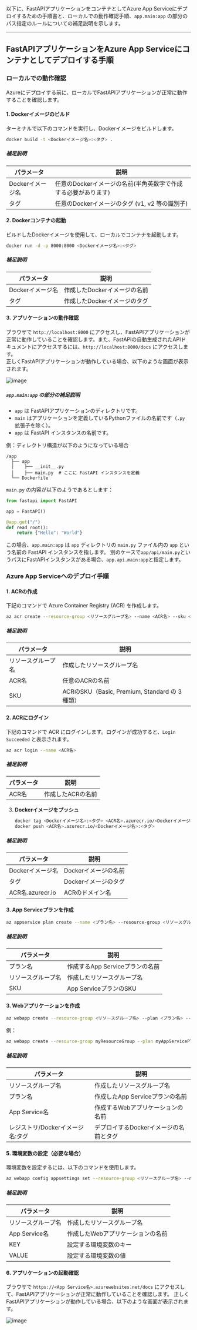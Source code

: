 以下に、FastAPIアプリケーションをコンテナとしてAzure App Serviceにデプロイするための手順書と、ローカルでの動作確認手順、`app.main:app` の部分のパス指定のルールについての補足説明を示します。

---

## FastAPIアプリケーションをAzure App Serviceにコンテナとしてデプロイする手順

### ローカルでの動作確認

Azureにデプロイする前に、ローカルでFastAPIアプリケーションが正常に動作することを確認します。

#### 1. Dockerイメージのビルド

ターミナルで以下のコマンドを実行し、Dockerイメージをビルドします。

```bash
docker build -t <Dockerイメージ名>:<タグ> .
```

##### 補足説明
| パラメータ         | 説明                      |
|--------------------|---------------------------|
| Dockerイメージ名   | 任意のDockerイメージの名前(半角英数字で作成する必要があります)      |
| タグ               | 任意のDockerイメージのタグ (v1, v2 等の識別子)      |

#### 2. Dockerコンテナの起動

ビルドしたDockerイメージを使用して、ローカルでコンテナを起動します。

```bash
docker run -d -p 8000:8000 <Dockerイメージ名>:<タグ>
```

##### 補足説明
| パラメータ         | 説明                      |
|--------------------|---------------------------|
| Dockerイメージ名   | 作成したDockerイメージの名前      |
| タグ               | 作成したDockerイメージのタグ      |

#### 3. アプリケーションの動作確認

ブラウザで `http://localhost:8000` にアクセスし、FastAPIアプリケーションが正常に動作していることを確認します。また、FastAPIの自動生成されたAPIドキュメントにアクセスするには、`http://localhost:8000/docs` にアクセスします。<br>
正しくFastAPIアプリケーションが動作している場合、以下のような画面が表示されます。

![image](https://github.com/marumaru1019/poc-fastapi-appservice/assets/70362624/0680e920-2126-43b7-9f06-4bd54d73db9b)


##### `app.main:app` の部分の補足説明

- `app` は FastAPIアプリケーションのディレクトリです。
- `main` はアプリケーションを定義しているPythonファイルの名前です（`.py` 拡張子を除く）。
- `app` は FastAPI インスタンスの名前です。

例：ディレクトリ構造が以下のようになっている場合

```
/app
  ├── app
  │    ├── __init__.py
  │    ├── main.py  # ここに FastAPI インスタンスを定義
  └── Dockerfile
```

`main.py` の内容が以下のようであるとします：

```python
from fastapi import FastAPI

app = FastAPI()

@app.get("/")
def read_root():
    return {"Hello": "World"}
```

この場合、`app.main:app` は `app` ディレクトリの `main.py` ファイル内の `app` という名前の FastAPI インスタンスを指します。
別のケースで`app/api/main.py`というパスにFastAPIインスタンスがある場合、`app.api.main:app`と指定します。

### Azure App Serviceへのデプロイ手順

#### 1. **ACRの作成**
下記のコマンドで Azure Container Registry (ACR) を作成します。

   ```bash
   az acr create --resource-group <リソースグループ名> --name <ACR名> --sku <SKU> --admin-enabled true
   ```

##### 補足説明
| パラメータ         | 説明                       |
|--------------------|----------------------------|
| リソースグループ名 | 作成したリソースグループ名 |
| ACR名              | 任意のACRの名前          |
| SKU              | ACRのSKU（Basic, Premium, Standard の 3 種類）     |

#### 2. **ACRにログイン**
下記のコマンドで ACR にログインします。ログインが成功すると、`Login Succeeded` と表示されます。

   ```bash
   az acr login --name <ACR名>
   ```

##### 補足説明
| パラメータ | 説明                  |
|------------|-----------------------|
| ACR名      | 作成したACRの名前     |

3. **Dockerイメージをプッシュ**

   ```bash
   docker tag <Dockerイメージ名>:<タグ> <ACR名>.azurecr.io/<Dockerイメージ名>:<タグ>
   docker push <ACR名>.azurecr.io/<Dockerイメージ名>:<タグ>
   ```

##### 補足説明
| パラメータ         | 説明                      |
|--------------------|---------------------------|
| Dockerイメージ名   | Dockerイメージの名前      |
| タグ               | Dockerイメージのタグ      |
| ACR名.azurecr.io   | ACRのドメイン名           |

#### 3. **App Serviceプランを作成**

   ```bash
   az appservice plan create --name <プラン名> --resource-group <リソースグループ名> --is-linux --sku <SKU>
   ```

##### 補足説明
| パラメータ         | 説明                           |
|--------------------|--------------------------------|
| プラン名           | 作成するApp Serviceプランの名前 |
| リソースグループ名 | 作成したリソースグループ名     |
| SKU                 | App ServiceプランのSKU |

#### 3. **Webアプリケーションを作成**

   ```bash
   az webapp create --resource-group <リソースグループ名> --plan <プラン名> --name <App Service名> --deployment-container-image-name <レジストリ>/<Dockerイメージ名>:<タグ>
   ```

   例：

   ```bash
   az webapp create --resource-group myResourceGroup --plan myAppServicePlan --name myFastAPIApp --deployment-container-image-name myacr.azurecr.io/myfastapiapp:latest
   ```

##### 補足説明
| パラメータ                    | 説明                                    |
|-------------------------------|-----------------------------------------|
| リソースグループ名            | 作成したリソースグループ名              |
| プラン名                      | 作成したApp Serviceプランの名前         |
| App Service名                 | 作成するWebアプリケーションの名前       |
| レジストリ/Dockerイメージ名:タグ | デプロイするDockerイメージの名前とタグ |

#### 5. 環境変数の設定（必要な場合）

環境変数を設定するには、以下のコマンドを使用します。

```bash
az webapp config appsettings set --resource-group <リソースグループ名> --name <App Service名> --settings KEY=VALUE
```

##### 補足説明
| パラメータ         | 説明                              |
|--------------------|-----------------------------------|
| リソースグループ名 | 作成したリソースグループ名         |
| App Service名      | 作成したWebアプリケーションの名前  |
| KEY                | 設定する環境変数のキー             |
| VALUE              | 設定する環境変数の値               |

#### 6. アプリケーションの起動確認

ブラウザで `https://<App Service名>.azurewebsites.net/docs` にアクセスして、FastAPIアプリケーションが正常に動作していることを確認します。
正しくFastAPIアプリケーションが動作している場合、以下のような画面が表示されます。

![image](https://github.com/marumaru1019/poc-fastapi-appservice/assets/70362624/93f25e07-9ef8-432c-a152-5f4a23d69ac3)
